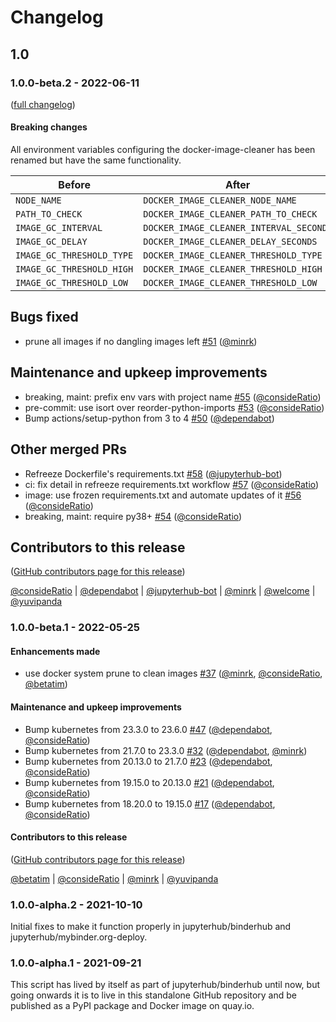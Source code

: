 # Changelog

## 1.0

### 1.0.0-beta.2 - 2022-06-11

([full changelog](https://github.com/jupyterhub/docker-image-cleaner/compare/1.0.0-beta.1...1.0.0-beta.2))

#### Breaking changes

All environment variables configuring the docker-image-cleaner has been renamed
but have the same functionality.

| Before                    | After                                   |
| ------------------------- | --------------------------------------- |
| `NODE_NAME`               | `DOCKER_IMAGE_CLEANER_NODE_NAME`        |
| `PATH_TO_CHECK`           | `DOCKER_IMAGE_CLEANER_PATH_TO_CHECK`    |
| `IMAGE_GC_INTERVAL`       | `DOCKER_IMAGE_CLEANER_INTERVAL_SECONDS` |
| `IMAGE_GC_DELAY`          | `DOCKER_IMAGE_CLEANER_DELAY_SECONDS`    |
| `IMAGE_GC_THRESHOLD_TYPE` | `DOCKER_IMAGE_CLEANER_THRESHOLD_TYPE`   |
| `IMAGE_GC_THRESHOLD_HIGH` | `DOCKER_IMAGE_CLEANER_THRESHOLD_HIGH`   |
| `IMAGE_GC_THRESHOLD_LOW`  | `DOCKER_IMAGE_CLEANER_THRESHOLD_LOW`    |

## Bugs fixed

- prune all images if no dangling images left [#51](https://github.com/jupyterhub/docker-image-cleaner/pull/51) ([@minrk](https://github.com/minrk))

## Maintenance and upkeep improvements

- breaking, maint: prefix env vars with project name [#55](https://github.com/jupyterhub/docker-image-cleaner/pull/55) ([@consideRatio](https://github.com/consideRatio))
- pre-commit: use isort over reorder-python-imports [#53](https://github.com/jupyterhub/docker-image-cleaner/pull/53) ([@consideRatio](https://github.com/consideRatio))
- Bump actions/setup-python from 3 to 4 [#50](https://github.com/jupyterhub/docker-image-cleaner/pull/50) ([@dependabot](https://github.com/dependabot))

## Other merged PRs

- Refreeze Dockerfile's requirements.txt [#58](https://github.com/jupyterhub/docker-image-cleaner/pull/58) ([@jupyterhub-bot](https://github.com/jupyterhub-bot))
- ci: fix detail in refreeze requirements.txt workflow [#57](https://github.com/jupyterhub/docker-image-cleaner/pull/57) ([@consideRatio](https://github.com/consideRatio))
- image: use frozen requirements.txt and automate updates of it [#56](https://github.com/jupyterhub/docker-image-cleaner/pull/56) ([@consideRatio](https://github.com/consideRatio))
- breaking, maint: require py38+ [#54](https://github.com/jupyterhub/docker-image-cleaner/pull/54) ([@consideRatio](https://github.com/consideRatio))

## Contributors to this release

([GitHub contributors page for this release](https://github.com/jupyterhub/docker-image-cleaner/graphs/contributors?from=2022-05-25&to=2022-06-11&type=c))

[@consideRatio](https://github.com/search?q=repo%3Ajupyterhub%2Fdocker-image-cleaner+involves%3AconsideRatio+updated%3A2022-05-25..2022-06-11&type=Issues) | [@dependabot](https://github.com/search?q=repo%3Ajupyterhub%2Fdocker-image-cleaner+involves%3Adependabot+updated%3A2022-05-25..2022-06-11&type=Issues) | [@jupyterhub-bot](https://github.com/search?q=repo%3Ajupyterhub%2Fdocker-image-cleaner+involves%3Ajupyterhub-bot+updated%3A2022-05-25..2022-06-11&type=Issues) | [@minrk](https://github.com/search?q=repo%3Ajupyterhub%2Fdocker-image-cleaner+involves%3Aminrk+updated%3A2022-05-25..2022-06-11&type=Issues) | [@welcome](https://github.com/search?q=repo%3Ajupyterhub%2Fdocker-image-cleaner+involves%3Awelcome+updated%3A2022-05-25..2022-06-11&type=Issues) | [@yuvipanda](https://github.com/search?q=repo%3Ajupyterhub%2Fdocker-image-cleaner+involves%3Ayuvipanda+updated%3A2022-05-25..2022-06-11&type=Issues)

### 1.0.0-beta.1 - 2022-05-25

#### Enhancements made

- use docker system prune to clean images [#37](https://github.com/jupyterhub/docker-image-cleaner/pull/37) ([@minrk](https://github.com/minrk), [@consideRatio](https://github.com/consideRatio), [@betatim](https://github.com/betatim))

#### Maintenance and upkeep improvements

- Bump kubernetes from 23.3.0 to 23.6.0 [#47](https://github.com/jupyterhub/docker-image-cleaner/pull/47) ([@dependabot](https://github.com/dependabot), [@consideRatio](https://github.com/consideRatio))
- Bump kubernetes from 21.7.0 to 23.3.0 [#32](https://github.com/jupyterhub/docker-image-cleaner/pull/32) ([@dependabot](https://github.com/dependabot), [@minrk](https://github.com/minrk))
- Bump kubernetes from 20.13.0 to 21.7.0 [#23](https://github.com/jupyterhub/docker-image-cleaner/pull/23) ([@dependabot](https://github.com/dependabot), [@consideRatio](https://github.com/consideRatio))
- Bump kubernetes from 19.15.0 to 20.13.0 [#21](https://github.com/jupyterhub/docker-image-cleaner/pull/21) ([@dependabot](https://github.com/dependabot), [@consideRatio](https://github.com/consideRatio))
- Bump kubernetes from 18.20.0 to 19.15.0 [#17](https://github.com/jupyterhub/docker-image-cleaner/pull/17) ([@dependabot](https://github.com/dependabot), [@consideRatio](https://github.com/consideRatio))

#### Contributors to this release

([GitHub contributors page for this release](https://github.com/jupyterhub/docker-image-cleaner/graphs/contributors?from=2021-10-10&to=2022-05-25&type=c))

[@betatim](https://github.com/search?q=repo%3Ajupyterhub%2Fdocker-image-cleaner+involves%3Abetatim+updated%3A2021-10-10..2022-05-25&type=Issues) | [@consideRatio](https://github.com/search?q=repo%3Ajupyterhub%2Fdocker-image-cleaner+involves%3AconsideRatio+updated%3A2021-10-10..2022-05-25&type=Issues) | [@minrk](https://github.com/search?q=repo%3Ajupyterhub%2Fdocker-image-cleaner+involves%3Aminrk+updated%3A2021-10-10..2022-05-25&type=Issues) | [@yuvipanda](https://github.com/search?q=repo%3Ajupyterhub%2Fdocker-image-cleaner+involves%3Ayuvipanda+updated%3A2021-10-10..2022-05-25&type=Issues)

### 1.0.0-alpha.2 - 2021-10-10

Initial fixes to make it function properly in jupyterhub/binderhub and jupyterhub/mybinder.org-deploy.

### 1.0.0-alpha.1 - 2021-09-21

This script has lived by itself as part of jupyterhub/binderhub until now, but
going onwards it is to live in this standalone GitHub repository and be
published as a PyPI package and Docker image on quay.io.
